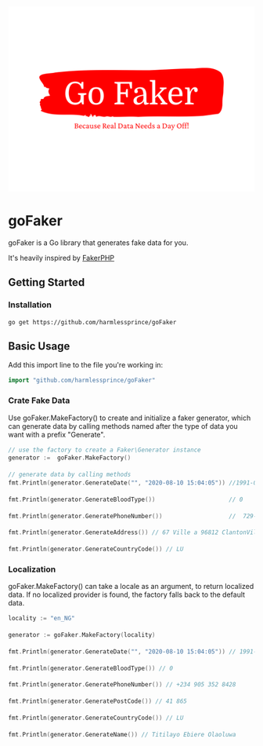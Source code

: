<p style="text-align: center"><img src="go-faker-logo.png" alt="Social card of FakerPHP"></p>

# goFaker

goFaker is a Go library that generates fake data for you. 

It's heavily inspired by [FakerPHP](https://github.com/FakerPHP/Faker)


## Getting Started
    
### Installation

```shell
go get https://github.com/harmlessprince/goFaker
```

## Basic Usage

Add this import line to the file you're working in:

```Go
import "github.com/harmlessprince/goFaker"
```

###  Crate Fake Data
Use goFaker.MakeFactory() to create and initialize a faker generator, which can generate data by calling methods named after the type of data you want with a prefix "Generate".

```Go
// use the factory to create a Faker\Generator instance
generator :=  goFaker.MakeFactory()

// generate data by calling methods
fmt.Println(generator.GenerateDate("", "2020-08-10 15:04:05")) //1991-08-11

fmt.Println(generator.GenerateBloodType())                     // 0

fmt.Println(generator.GeneratePhoneNumber())                   //  729-988-596

fmt.Println(generator.GenerateAddress()) // 67 Ville a 96812 ClantonVille

fmt.Println(generator.GenerateCountryCode()) // LU

```

### Localization

goFaker.MakeFactory() can take a locale as an argument, to return localized data. If no localized provider is found, the factory falls back to the default data.

```Go
locality := "en_NG"

generator := goFaker.MakeFactory(locality)

fmt.Println(generator.GenerateDate("", "2020-08-10 15:04:05")) // 1991-08-11

fmt.Println(generator.GenerateBloodType()) // 0

fmt.Println(generator.GeneratePhoneNumber()) // +234 905 352 8428

fmt.Println(generator.GeneratePostCode()) // 41 865

fmt.Println(generator.GenerateCountryCode()) // LU

fmt.Println(generator.GenerateName()) // Titilayo Ebiere Olaoluwa

```

